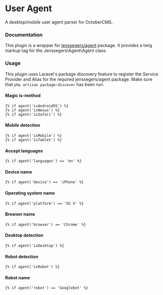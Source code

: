 # User Agent
A desktop/mobile user agent parser for OctoberCMS.

### Documentation
This plugin is a wrapper for [jenssegers/agent](https://github.com/jenssegers/agent) package. It provides a twig markup tag for the Jenssegers\Agent\Agent class.

### Usage
This plugin uses Laravel's package discovery feature to register the Service Provider and Alias for the required jenssegers/agent package. Make sure that `php artisan package:discover` has been run.

#### Magic is-method
```twig
{% if agent('isAndroidOS') %}
{% if agent('isNexus') %}
{% if agent('isSafari') %}
```

#### Mobile detection
```twig
{% if agent('isMobile') %}
{% if agent('isTablet') %}
```

#### Accept languages
```twig
{% if agent('languages') == 'en' %}
```

#### Device name
```twig
{% if agent('device') == 'iPhone' %}
```

#### Operating system name 
```twig
{% if agent('platform') == 'OS X' %}
```

#### Browser name
```twig
{% if agent('browser') == 'Chrome' %}
```

#### Desktop detection
```twig
{% if agent('isDesktop') %}
```

#### Robot detection
```twig
{% if agent('isRobot') %}
````

#### Robot name
```twig
{% if agent('robot') == 'Googlebot' %}
````

